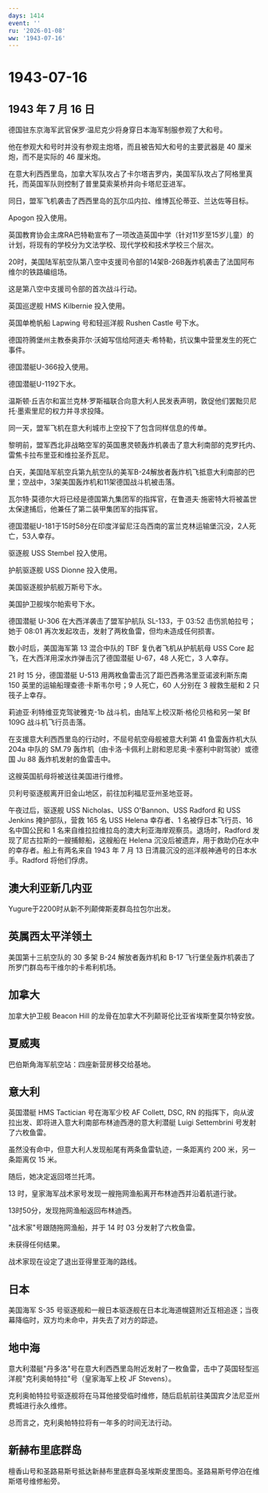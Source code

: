```yaml
---
days: 1414
event: ''
ru: '2026-01-08'
ww: '1943-07-16'
---
```


# 1943-07-16

## 1943 年 7 月 16 日

德国驻东京海军武官保罗·温尼克少将身穿日本海军制服参观了大和号。

他在参观大和号时并没有参观主炮塔，而且被告知大和号的主要武器是 40
厘米炮，而不是实际的 46 厘米炮。

在意大利西西里岛，加拿大军队攻占了卡尔塔吉罗内，美国军队攻占了阿格里真托，而英国军队则控制了普里莫索莱桥并向卡塔尼亚进军。

同日，盟军飞机袭击了西西里岛的瓦尔瓜内拉、维博瓦伦蒂亚、兰达佐等目标。

Apogon 投入使用。

英国教育协会主席RA巴特勒宣布了一项改造英国中学（针对11岁至15岁儿童）的计划，将现有的学校分为文法学校、现代学校和技术学校三个层次。

20时，美国陆军航空队第八空中支援司令部的14架B-26B轰炸机袭击了法国阿布维尔的铁路编组场。

这是第八空中支援司令部的首次战斗行动。

英国巡逻舰 HMS Kilbernie 投入使用。

英国单桅帆船 Lapwing 号和轻巡洋舰 Rushen Castle 号下水。

德国符腾堡州主教泰奥菲尔·沃姆写信给阿道夫·希特勒，抗议集中营里发生的死亡事件。

德国潜艇U-366投入使用。

德国潜艇U-1192下水。

温斯顿·丘吉尔和富兰克林·罗斯福联合向意大利人民发表声明，敦促他们罢黜贝尼托·墨索里尼的权力并寻求投降。

同一天，盟军飞机在意大利城市上空投下了包含同样信息的传单。

黎明前，盟军西北非战略空军的英国惠灵顿轰炸机袭击了意大利南部的克罗托内、雷焦卡拉布里亚和维拉圣乔瓦尼。

白天，美国陆军航空兵第九航空队的美军B-24解放者轰炸机飞抵意大利南部的巴里；空战中，3架美国轰炸机和11架德国战斗机被击落。

瓦尔特·莫德尔大将已经是德国第九集团军的指挥官，在鲁道夫·施密特大将被盖世太保逮捕后，他兼任了第二装甲集团军的指挥官。

德国潜艇U-181于15时58分在印度洋留尼汪岛西南的富兰克林运输堡沉没，2人死亡，53人幸存。

驱逐舰 USS Stembel 投入使用。

护航驱逐舰 USS Dionne 投入使用。

美国驱逐舰护航舰万斯号下水。

美国护卫舰埃尔帕索号下水。

德国潜艇 U-306 在大西洋袭击了盟军护航队 SL-133，于 03:52
击伤凯帕拉号；她于 08:01
再次发起攻击，发射了两枚鱼雷，但均未造成任何损害。

数小时后，美国海军第 13 混合中队的 TBF 复仇者飞机从护航航母 USS Core
起飞，在大西洋用深水炸弹击沉了德国潜艇 U-67，48 人死亡，3 人幸存。

21 时 15 分，德国潜艇 U-513 用两枚鱼雷击沉了距巴西弗洛里亚诺波利斯东南
150 英里的运输船理查德·卡斯韦尔号；9 人死亡，60 人分别在 3 艘救生艇和 2
只筏子上幸存。

莉迪亚·利特维亚克驾驶雅克-1b 战斗机，由陆军上校汉斯·格伦贝格和另一架 Bf
109G 战斗机飞行员击落。

在支援意大利西西里岛的行动时，不屈号航空母舰被意大利第 41 鱼雷轰炸机大队
204a 中队的 SM.79
轰炸机（由卡洛·卡佩利上尉和恩尼奥·卡塞利中尉驾驶）或德国 Ju 88
轰炸机发射的鱼雷击中。

这艘英国航母将被送往美国进行维修。

贝利号驱逐舰离开旧金山地区，前往加利福尼亚州圣地亚哥。

午夜过后，驱逐舰 USS Nicholas、USS O\'Bannon、USS Radford 和 USS Jenkins
掩护部队，营救 165 名 USS Helena 幸存者、1 名被俘日本飞行员、16
名中国公民和 1 名来自维拉拉维拉岛的澳大利亚海岸观察员。退场时，Radford
发现了尼古拉斯的一艘捕鲸船，这艘船在 Helena
沉没后被遗弃，用于救助仍在水中的幸存者。船上有两名来自 1943 年 7 月 13
日清晨沉没的巡洋舰神通号的日本水手。Radford 将他们俘虏。

## 澳大利亚新几内亚

Yugure于2200时从新不列颠俾斯麦群岛拉包尔出发。

## 英属西太平洋领土

美国第十三航空队的 30 多架 B-24 解放者轰炸机和 B-17
飞行堡垒轰炸机袭击了所罗门群岛布干维尔的卡希利机场。

## 加拿大

加拿大护卫舰 Beacon Hill
的龙骨在加拿大不列颠哥伦比亚省埃斯奎莫尔特安放。

## 夏威夷

巴伯斯角海军航空站：四座新营房移交给基地。

## 意大利

英国潜艇 HMS Tactician 号在海军少校 AF Collett, DSC, RN
的指挥下，向从波拉出发、即将进入意大利南部布林迪西港的意大利潜艇 Luigi
Settembrini 号发射了六枚鱼雷。

虽然没有命中，但意大利人发现船尾有两条鱼雷轨迹，一条距离约 200
米，另一条距离仅 15 米。

随后，她决定返回塔兰托湾。

13 时，皇家海军战术家号发现一艘拖网渔船离开布林迪西并沿着航道行驶。

13时50分，发现拖网渔船返回布林迪西。

"战术家"号跟随拖网渔船，并于 14 时 03 分发射了六枚鱼雷。

未获得任何结果。

战术家现在设定了退出亚得里亚海的路线。

## 日本

美国海军 S-35
号驱逐舰和一艘日本驱逐舰在日本北海道幌筵附近互相追逐；当夜幕降临时，双方均未命中，并失去了对方的踪迹。

## 地中海

意大利潜艇"丹多洛"号在意大利西西里岛附近发射了一枚鱼雷，击中了英国轻型巡洋舰"克利奥帕特拉"号（皇家海军上校
JF Stevens）。

克利奥帕特拉号驱逐舰将在马耳他接受临时维修，随后启航前往美国宾夕法尼亚州费城进行永久维修。

总而言之，克利奥帕特拉将有一年多的时间无法行动。

## 新赫布里底群岛

檀香山号和圣路易斯号抵达新赫布里底群岛圣埃斯皮里图岛。圣路易斯号停泊在维斯塔号维修船旁。